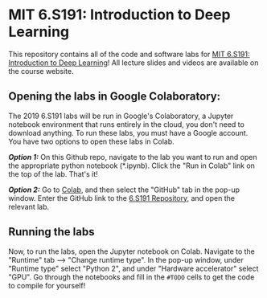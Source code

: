 # MIT 6.S191: Introduction to Deep Learning

This repository contains all of the code and software labs for [MIT 6.S191: Introduction to Deep Learning](http://introtodeeplearning.com)! All lecture slides and videos are available on the course website. 


## Opening the labs in Google Colaboratory:
The 2019 6.S191 labs will be run in Google's Colaboratory, a Jupyter notebook environment that runs entirely in the cloud, you don't need to download anything. To run these labs, you must have a Google account. You have two options to open these labs in Colab. 

***Option 1:***
On this Github repo, navigate to the lab you want to run and open the appropriate python notebook (\*.ipynb). Click the "Run in Colab" link on the top of the lab. That's it! 

***Option 2:***
Go to [Colab](https://colab.research.google.com/), and then select the "GitHub" tab in the pop-up window. Enter the GitHub link to the [6.S191 Repository](https://github.com/aamini/introtodeeplearning_labs/), and open the relevant lab.

## Running the labs
Now, to run the labs, open the Jupyter notebook on Colab. Navigate to the "Runtime" tab --> "Change runtime type". In the pop-up window, under "Runtime type" select "Python 2", and under "Hardware accelerator" select "GPU". Go through the notebooks and fill in the `#TODO` cells to get the code to compile for yourself!


